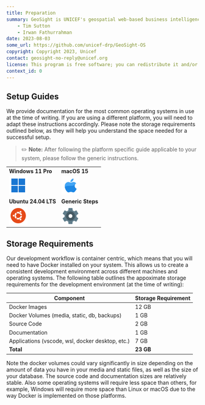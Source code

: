 ```yaml
---
title: Preparation
summary: GeoSight is UNICEF's geospatial web-based business intelligence platform.
    - Tim Sutton
    - Irwan Fathurrahman
date: 2023-08-03
some_url: https://github.com/unicef-drp/GeoSight-OS
copyright: Copyright 2023, Unicef
contact: geosight-no-reply@unicef.org
license: This program is free software; you can redistribute it and/or modify it under the terms of the GNU Affero General Public License as published by the Free Software Foundation; either version 3 of the License, or (at your option) any later version.
context_id: 0
---
```


## Setup Guides

We provide documentation for the most common operating systems in use at the time of writing. If you are using a different platform, you will need to adapt these instructions accordingly. Please note the storage requirements outlined below, as they will help you understand the space needed for a successful setup.

> ✏️ **Note:** After following the platform specific guide applicable to your system, please follow the generic instructions.

| | |
|-|-|
| **Windows 11 Pro**   | **macOS 15** |
| [![Windows](../img/windows-11.png)](./setup-win/index.md) | [![macOS](../img/mac-os.png)](./setup-mac/index.md) |
| **Ubuntu 24.04 LTS**   | **Generic Steps** |
| [![Ubuntu](../img/ubuntu--v1.png)](./setup-linux/index.md) | [![Steps](../img/settings.png)](./setup-generic/index.md) |

## Storage Requirements

Our development workflow is container centric, which means that you will need to have Docker installed on your system. This allows us to create a consistent development environment across different machines and operating systems. The following table outlines the appoximate storage requirements for the development environment (at the time of writing):

| Component | Storage Requirement |
|-----------|---------------------|
| Docker Images | 12 GB |
| Docker Volumes (media, static, db, backups) | 1 GB |
| Source Code | 2 GB |
| Documentation | 1 GB |
| Applications (vscode, wsl, docker desktop, etc.) | 7 GB |
| **Total** | **23 GB** |

Note the docker volumes could vary significantly in size depending on the amount of data you have in your media and static files, as well as the size of your database. The source code and documentation sizes are relatively stable. Also some operating systems will require less space than others, for example, Windows will require more space than Linux or macOS due to the way Docker is implemented on those platforms.
